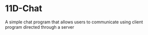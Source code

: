 # 11D-Chat
A simple chat program that allows users to communicate using client program directed through a server
